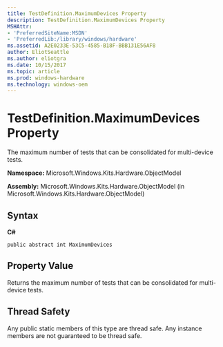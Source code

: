 ```yaml
---
title: TestDefinition.MaximumDevices Property
description: TestDefinition.MaximumDevices Property
MSHAttr:
- 'PreferredSiteName:MSDN'
- 'PreferredLib:/library/windows/hardware'
ms.assetid: A2E0233E-53C5-4585-B18F-BBB131E56AF8
author: EliotSeattle
ms.author: eliotgra
ms.date: 10/15/2017
ms.topic: article
ms.prod: windows-hardware
ms.technology: windows-oem
---
```


# TestDefinition.MaximumDevices Property


The maximum number of tests that can be consolidated for multi-device tests.

**Namespace:** Microsoft.Windows.Kits.Hardware.ObjectModel

**Assembly:** Microsoft.Windows.Kits.Hardware.ObjectModel (in Microsoft.Windows.Kits.Hardware.ObjectModel)

## <span id="Syntax"></span><span id="syntax"></span><span id="SYNTAX"></span>Syntax


**C#**

`public abstract int MaximumDevices`

## <span id="Property_Value"></span><span id="property_value"></span><span id="PROPERTY_VALUE"></span>Property Value


Returns the maximum number of tests that can be consolidated for multi-device tests.

## <span id="Thread_Safety"></span><span id="thread_safety"></span><span id="THREAD_SAFETY"></span>Thread Safety


Any public static members of this type are thread safe. Any instance members are not guaranteed to be thread safe.

 

 






